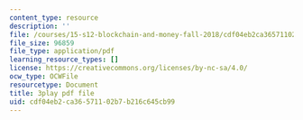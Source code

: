 ```yaml
---
content_type: resource
description: ''
file: /courses/15-s12-blockchain-and-money-fall-2018/cdf04eb2ca36571102b7b216c645cb99_CJCKTixMb70.pdf
file_size: 96859
file_type: application/pdf
learning_resource_types: []
license: https://creativecommons.org/licenses/by-nc-sa/4.0/
ocw_type: OCWFile
resourcetype: Document
title: 3play pdf file
uid: cdf04eb2-ca36-5711-02b7-b216c645cb99
---
```

